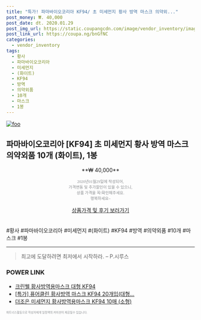 ```yaml
--- 
title: "특가! 파마바이오코리아 KF94/ 초 미세먼지 황사 방역 마스크 의약외..." 
post_money: ₩. 40,000 
post_date: dt. 2020.01.29 
post_img_url: https://static.coupangcdn.com/image/vendor_inventory/images/2019/03/28/20/2/c84c2375-f768-42a9-80c6-08d6b164b454.JPG 
post_link_url: https://coupa.ng/bnGfNC 
categories: 
  - vendor_inventory 
tags: 
  - 황사 
  - 파마바이오코리아 
  - 미세먼지 
  - (화이트) 
  - KF94 
  - 방역 
  - 의약외품 
  - 10개 
  - 마스크 
  - 1봉 
--- 
```

[![foo](https://static.coupangcdn.com/image/vendor_inventory/images/2019/03/28/20/2/c84c2375-f768-42a9-80c6-08d6b164b454.JPG)](https://coupa.ng/bnGfNC) 

## 파마바이오코리아 [KF94] 초 미세먼지 황사 방역 마스크 의약외품 10개 (화이트), 1봉 
<p style="text-align: center;">**₩ 40,000**</p> 
<p style="text-align: center;"><span style="color: #898c8f; font-family: Georgia,Times,serif; font-size: 0.75em;">2020년01월29일에 작성되어, <br>가격변동 및 추가할인이 있을 수 있으니,<br> 상품 가격을 꼭!확인해주세요.<br>행복하세요~</span> 
</p>	 
<div markdown="0" style="text-align: center;"><a href="https://coupa.ng/bnGfNC" class="btn btn--success">상품가격 및 후기 보러가기</a></div> 
<br><br> 
  #황사 #파마바이오코리아 #미세먼지 #(화이트) #KF94 #방역 #의약외품 #10개 #마스크 #1봉 
<hr> 

> 최고에 도달하려면 최저에서 시작하라. – P.시루스 


### POWER LINK

* <a href="https://blog.naver.com/an0733/221785229462" target="_blank">크린웰 황사방역용마스크 대형 KF94</a>
* <a href="https://blog.naver.com/an0733/221789436503" target="_blank">[특가] 퓨어클린 황사방역 마스크 KF94 20개입(대형...</a>
* <a href="https://blog.naver.com/fasyy4321/221789233797" target="_blank">더조은 미세먼지 황사방역용마스크 KF94 10매 (소형)</a>

<span style="color: #898c8f; font-family: Georgia,Times,serif; font-size: 0.55em;">파트너스활동으로 작성자에게 일정액의 커미션이 제공될수 있습니다.</span> 
